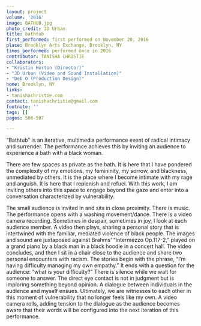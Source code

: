 ```yaml
---
layout: project
volume: '2016'
image: BATHUB.jpg
photo_credit: JD Urban
title: bathtub
first_performed: first performed on November 20, 2016
place: Brooklyn Arts Exchange, Brooklyn, NY
times_performed: performed once in 2016
contributor: TANISHA CHRISTIE
collaborators:
- "Kristin Horton (Director)"
- "JD Urban (Video and Sound Installation)"
- "Deb O (Production Design)"
home: Brooklyn, NY
links:
- tanishachristie.com
contact: tanishachristie@gmail.com
footnote: ''
tags: []
pages: 506-507

---
```


“Bathtub” is an iterative, multimedia performance event of radical intimacy and surrender. The performance achieves this by inviting an audience to experience a bath with a black woman.

There are few spaces as private as the bath. It is here that I have pondered the complexity of my emotions, my femininity, my sorrow, and blackness, unmediated by others. It is the place where I become intimate with my rage and anguish. It is here that I replenish and refuel. With this work, I am inviting others into this space to engage beyond the gaze and enter into a conversation characterized by vulnerability.

The small audience is invited in and sits in close proximity. There is music. The performance opens with a washing movement/dance. There is a video camera recording. Sometimes in despair, sometimes in joy, I look at each audience member. A video then plays, sharing a personal story that is intertwined with the familiar, mediated violence of black people. The images and sound are juxtaposed against Brahms’ “Intermezzo Op.117-2,” played on a grand piano by a black man in a black hoodie in a concert hall. The video concludes, and then I sit in a chair close to the audience and share two personal encounters with racism. The stories begin with the phrase, “I’m having difficulty managing my own empathy.” It ends with a question for the audience: “what is your difficulty?” There is silence while we wait for someone to answer. The direct eye contact is not in judgment but is imploring something beyond opinion. A dialogue between individuals in the audience and myself ensues. Ultimately, we are witnesses to each other in this moment of vulnerability that no longer feels like my own. A video camera rolls, adding tension to the dialogue as the audience becomes aware that their words will be configured into the next iteration of this performance.
